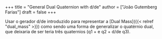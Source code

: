 +++
title = "General Dual Quaternion with d/de"
author = ["João Gutemberg Farias"]
draft = false
+++

Usar o gerador d/de introduzido para representar a [Dual Mass]({{< relref "dual_mass" >}}) como sendo uma forma de generalizar o quatérnio dual, que deixaria de ser teria três quaternios (q1 + e q2 + d/de q3).
